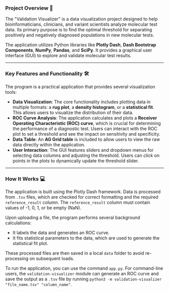 ### Project Overview 📝
The "Validation Visualizer" is a data visualization project designed to help bioinformaticians, clinicians, and variant scientists analyze molecular test data. Its primary purpose is to find the optimal threshold for separating positively and negatively diagnosed populations in new molecular tests.

The application utilizes Python libraries like **Plotly Dash**, **Dash Bootstrap Components**, **NumPy**, **Pandas**, and **SciPy**. It provides a graphical user interface (GUI) to explore and validate molecular test results.

***

### Key Features and Functionality 🛠️

The program is a practical application that provides several visualization tools:

* **Data Visualization**: The core functionality includes plotting data in multiple formats: a **rug plot**, a **density histogram**, or a **statistical fit**. This allows users to visualize the distribution of their data.
* **ROC Curve Analysis**: The application calculates and plots a **Receiver Operating Characteristic (ROC) curve**, which is crucial for determining the performance of a diagnostic test. Users can interact with the ROC plot to set a threshold and see the impact on sensitivity and specificity.
* **Data Table**: An **AG Grid table** is included to allow users to view the raw data directly within the application.
* **User Interaction**: The GUI features sliders and dropdown menus for selecting data columns and adjusting the threshold. Users can click on points in the plots to dynamically update the threshold slider.

***

### How It Works 💻
The application is built using the Plotly Dash framework. Data is processed from `.tsv` files, which are checked for correct formatting and the required `reference_result` column. The `reference_result` column must contain values of -1, 0, 1, or be empty (NaN).

Upon uploading a file, the program performs several background calculations:
* It labels the data and generates an ROC curve.
* It fits statistical parameters to the data, which are used to generate the statistical fit plot.

These processed files are then saved in a local `data` folder to avoid re-processing on subsequent loads.

To run the application, you can use the command `app.py`. For command-line users, the `validation-visualizer` module can generate an ROC curve and save the output as a `.tsv` file by running `python3 -m validation-visualizer "file_name.tsv" "column_name"`.
